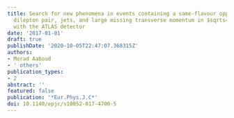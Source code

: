 ```yaml
---
title: Search for new phenomena in events containing a same-flavour opposite-sign
  dilepton pair, jets, and large missing transverse momentum in $sqrts=$ 13 $pp$ collisions
  with the ATLAS detector
date: '2017-01-01'
draft: true
publishDate: '2020-10-05T22:47:07.368315Z'
authors:
- Morad Aaboud
- ' others'
publication_types:
- 2
abstract: ''
featured: false
publication: '*Eur.Phys.J.C*'
doi: 10.1140/epjc/s10052-017-4700-5
---
```


